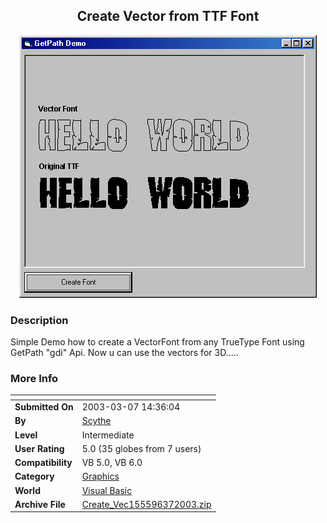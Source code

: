 ﻿<div align="center">

## Create Vector from TTF Font

<img src="PIC200337143615719.gif">
</div>

### Description

Simple Demo how to create a VectorFont from any TrueType Font using GetPath "gdi" Api. Now u can use the vectors for 3D.....
 
### More Info
 


<span>             |<span>
---                |---
**Submitted On**   |2003-03-07 14:36:04
**By**             |[Scythe](https://github.com/Planet-Source-Code/PSCIndex/blob/master/ByAuthor/scythe.md)
**Level**          |Intermediate
**User Rating**    |5.0 (35 globes from 7 users)
**Compatibility**  |VB 5\.0, VB 6\.0
**Category**       |[Graphics](https://github.com/Planet-Source-Code/PSCIndex/blob/master/ByCategory/graphics__1-46.md)
**World**          |[Visual Basic](https://github.com/Planet-Source-Code/PSCIndex/blob/master/ByWorld/visual-basic.md)
**Archive File**   |[Create\_Vec155596372003\.zip](https://github.com/Planet-Source-Code/scythe-create-vector-from-ttf-font__1-43816/archive/master.zip)









